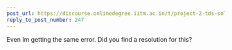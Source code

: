 ```yaml
---
post_url: https://discourse.onlinedegree.iitm.ac.in/t/project-2-tds-solver-discussion-thread/169029/259
reply_to_post_number: 247
---
```

Even Im getting the same error. Did you find a resolution for this?
